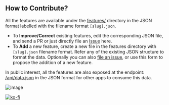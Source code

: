 ## How to Contribute?

All the features are available under the [features/](https://github.com/pankajparashar/canidev.tools/tree/master/features) directory in the JSON format labelled with the filename format `[slug].json`. 

- To **Improve/Correct** existing features, edit the corresponding JSON file, and send a PR or just directly file an [Issue](https://github.com/pankajparashar/canidev.tools/issues/new) here.
- To **Add** a new feature, create a new file in the features directory with `[slug].json` filename format. Refer any of the existing JSON structure to format the data. Optionally you can also [file an issue](https://github.com/pankajparashar/canidev.tools/issues/new), or use this form to propose the addition of a new feature.

In public interest, all the features are also exposed at the endpoint: [/api/data.json](https://www.canidev.tools/api/data.json) in the JSON format for other apps to consume this data.

![image](https://res.cloudinary.com/canidevtools/image/upload/v1656077422/social-media-1_uvqp1p.png)

[![ko-fi](https://ko-fi.com/img/githubbutton_sm.svg)](https://ko-fi.com/V7V6ABE0O)
